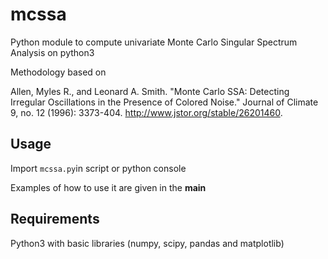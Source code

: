 # mcssa

Python module to compute univariate Monte Carlo Singular Spectrum Analysis on python3

Methodology based on 

Allen, Myles R., and Leonard A. Smith. "Monte Carlo SSA: Detecting Irregular
Oscillations in the Presence of Colored Noise."
Journal of Climate 9, no. 12 (1996): 3373-404.
http://www.jstor.org/stable/26201460.

## Usage

Import `mcssa.py`in script or python console

Examples of how to use it are given in the __main__

## Requirements

Python3 with basic libraries (numpy, scipy, pandas and matplotlib)
